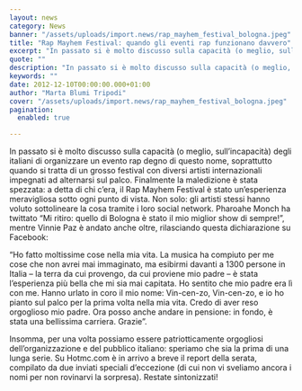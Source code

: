 ```yaml
---
layout: news
category: News
banner: "/assets/uploads/import.news/rap_mayhem_festival_bologna.jpeg"
title: "Rap Mayhem Festival: quando gli eventi rap funzionano davvero"
excerpt: "In passato si è molto discusso sulla capacità (o meglio, sull’incapacità) degli italiani di organizzare un evento rap degno di questo nome, soprattutto quando si tratta di un grosso festival con diversi artisti internazionali impegnati ad alternarsi sul palco. Finalmente la maledizione è stata spezzata: a detta di chi c’era, il Rap Mayhem Festival è [&hellip"
quote: ""
description: "In passato si è molto discusso sulla capacità (o meglio, sull’incapacità) degli italiani di organizzare un evento rap degno di questo nome, soprattutto quando si tratta di un grosso festival con diversi artisti internazionali impegnati ad alternarsi sul palco. Finalmente la maledizione è stata spezzata: a detta di chi c’era, il Rap Mayhem Festival è [&hellip"
keywords: ""
date: 2012-12-10T00:00:00.000+01:00
author: "Marta Blumi Tripodi"
cover: "/assets/uploads/import.news/rap_mayhem_festival_bologna.jpeg"
pagination:
  enabled: true

---
```


In passato si è molto discusso sulla capacità (o meglio, sull’incapacità) degli italiani di organizzare un evento rap degno di questo nome, soprattutto quando si tratta di un grosso festival con diversi artisti internazionali impegnati ad alternarsi sul palco. Finalmente la maledizione è stata spezzata: a detta di chi c’era, il Rap Mayhem Festival è stato un’esperienza meravigliosa sotto ogni punto di vista. Non solo: gli artisti stessi hanno voluto sottolineare la cosa tramite i loro social network. Pharoahe Monch ha twittato “Mi ritiro: quello di Bologna è stato il mio miglior show di sempre!”, mentre Vinnie Paz è andato anche oltre, rilasciando questa dichiarazione su Facebook:

“Ho fatto moltissime cose nella mia vita. La musica ha compiuto per me cose che non avrei mai immaginato, ma esibirmi davanti a 1300 persone in Italia – la terra da cui provengo, da cui proviene mio padre – è stata l’esperienza più bella che mi sia mai capitata. Ho sentito che mio padre era lì con me. Hanno urlato in coro il mio nome: Vin-cen-zo, Vin-cen-zo, e io ho pianto sul palco per la prima volta nella mia vita. Credo di aver reso orgoglioso mio padre. Ora posso anche andare in pensione: in fondo, è stata una bellissima carriera. Grazie”.

Insomma, per una volta possiamo essere patriotticamente orgogliosi dell’organizzazione e del pubblico italiano: speriamo che sia la prima di una lunga serie. Su Hotmc.com è in arrivo a breve il report della serata, compilato da due inviati speciali d’eccezione (di cui non vi sveliamo ancora i nomi per non rovinarvi la sorpresa). Restate sintonizzati!